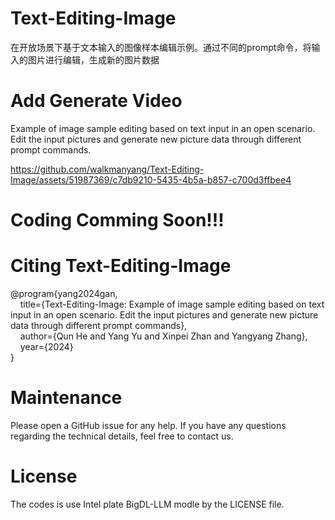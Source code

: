 # Text-Editing-Image
在开放场景下基于文本输入的图像样本编辑示例。通过不同的prompt命令，将输入的图片进行编辑，生成新的图片数据
# Add Generate Video
Example of image sample editing based on text input in an open scenario. Edit the input pictures and generate new picture data through different prompt commands.

https://github.com/walkmanyang/Text-Editing-Image/assets/51987369/c7db9210-5435-4b5a-b857-c700d3ffbee4



# Coding Comming Soon!!! <br />

# Citing Text-Editing-Image

  @program{yang2024gan, <br />
    &nbsp;&nbsp;&nbsp;&nbsp;title={Text-Editing-Image: Example of image sample editing based on text input in an open scenario. Edit the input pictures and generate new picture data through different prompt commands}, <br />
    &nbsp;&nbsp;&nbsp;&nbsp;author={Qun He and Yang Yu and Xinpei Zhan and Yangyang Zhang}, <br />
    &nbsp;&nbsp;&nbsp;&nbsp;year={2024}  <br />
  }

# Maintenance

  Please open a GitHub issue for any help. If you have any questions regarding the technical details, feel free to contact us.

# License
  The codes is use  Intel  plate  BigDL-LLM modle by the LICENSE file.
